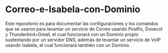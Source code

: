 # Correo-e-Isabela-con-Dominio
Este repositorio es para documentar las configuraciones y los comandos que se usaron para levantar un servicio de Correo usando Postfix, Dovecot y Thunderbird+Gmail, el cual funcionará con un Dominio propio sustentando por un servidor DNS; además de levantar un servicio de VoIP usando Isabela, el cual funcionará también con un Dominio.
